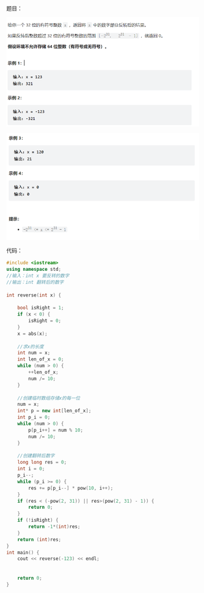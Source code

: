 题目：

![image-20230302140849652](7.整数反转/img/image-20230302140849652.png)

![image-20230302140905442](7.整数反转/img/image-20230302140905442.png)

代码：

```c++
#include <iostream>
using namespace std;
//输入：int x 要反转的数字
//输出：int 翻转后的数字

int reverse(int x) {
	
	bool isRight = 1;
	if (x < 0) {
		isRight = 0;
	}
	x = abs(x);

	//求x的长度
	int num = x;
	int len_of_x = 0;
	while (num > 0) {
		++len_of_x;
		num /= 10;
	}

	//创建临时数组存储x的每一位
	num = x;
	int* p = new int[len_of_x];
	int p_i = 0;
	while (num > 0) {
		p[p_i++] = num % 10;
		num /= 10;
	}

	//创建翻转后数字
	long long res = 0;
	int i = 0;
	p_i--;
	while (p_i >= 0) {
		res += p[p_i--] * pow(10, i++);
	}
	if (res < (-pow(2, 31)) || res>(pow(2, 31) - 1)) {
		return 0;
	}
	if (!isRight) {
		return -1*(int)res;
	}
	return (int)res;
}
int main() {
	cout << reverse(-123) << endl;


	return 0;
}
```

